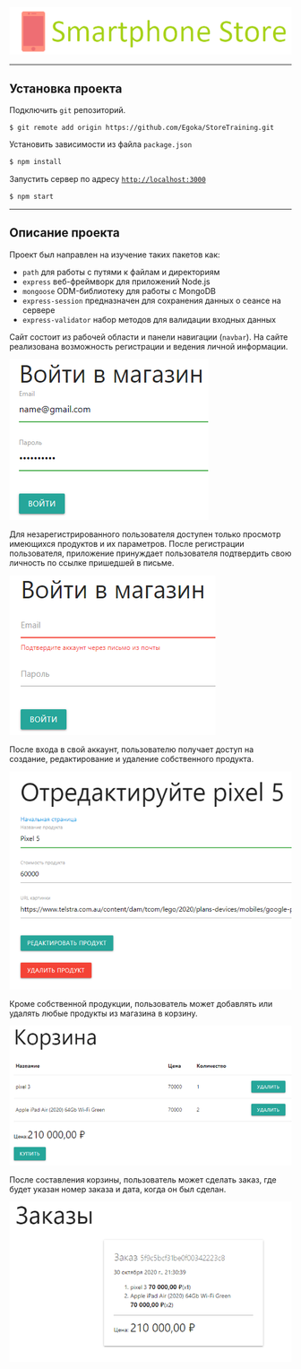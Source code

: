 [![](./Photo/favicon.png)](https://training-store-test.herokuapp.com/)
___
## Установка проекта
Подключить `git` репозиторий.
```
$ git remote add origin https://github.com/Egoka/StoreTraining.git
```
Установить зависимости из файла `package.json`
```bash
$ npm install
```
Запустить сервер по адресу [`http://localhost:3000`](http://localhost:3000)
```bash
$ npm start
```
___
## Описание проекта
Проект был направлен на изучение таких пакетов как:
* `path` для работы с путями к файлам и директориям 
* `express` веб-фреймворк для приложений Node.js
* `mongoose` ODM-библиотеку для работы с MongoDB
* `express-session` предназначен для сохранения данных о сеансе на сервере
* `express-validator` набор методов для валидации входных данных

Сайт состоит из рабочей области и панели навигации (`navbar`).
На сайте реализована возможность регистрации и ведения личной информации.

![](./Photo/LogIn.png)

Для незарегистрированного пользователя доступен только просмотр имеющихся продуктов и их параметров.
После регистрации пользователя, приложение принуждает пользователя подтвердить свою личность по ссылке пришедшей в письме.

![](./Photo/notAuthored.png)

После входа в свой аккаунт, пользователю получает доступ на создание, редактирование и удаление собственного продукта.

![](./Photo/Product.png)

Кроме собственной продукции, пользователь может добавлять или удалять любые продукты из магазина в корзину.

![](./Photo/Basket.png)

После составления корзины, пользователь может сделать заказ, где будет указан номер заказа и дата, когда он был сделан.

![](./Photo/Orders.png)